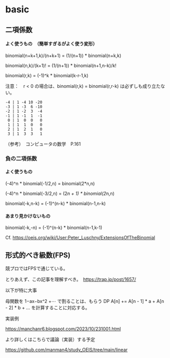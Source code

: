 # basic

## 二項係数

#### よく使うもの　（簡単すぎるがよく使う変形）

binomial(n+k+1,k)/(n+k+1) = (1/(n+1)) * binomial(n+k,k)

binomial(n,k)/(k+1)! = (1/(n+1)) * binomial(n+1,n-k)/k!

binomial(r,k) = (-1)^k * binomial(k-r-1,k)

注意：　r < 0 の場合は、binomial(r,k) = binomial(r,r-k) は必ずしも成り立たない。


```PARI
-4 | 1 -4 10 -20
-3 | 1 -3  6 -10
-2 | 1 -2  3  -4
-1 | 1 -1  1  -1
 0 | 1  0  0   0
 1 | 1  1  0   0
 2 | 1  2  1   0
 3 | 1  3  3   1
```

（参考）　コンピュータの数学　P.161


### 負の二項係数

#### よく使うもの

(-4)^n * binomial(-1/2,n) = binomial(2*n,n)

(-4)^n * binomial(-3/2,n) = (2*n + 1) * binomial(2*n,n)

binomial(-k,n-k) = (-1)^(n-k) * binomial(n-1,n-k)

#### あまり見かけないもの

binomial(-k,-n) = (-1)^(n-k) * binomial(n-1,k-1)

Cf. https://oeis.org/wiki/User:Peter_Luschny/ExtensionsOfTheBinomial


## 形式的べき級数(FPS)

競プロではFPSで通じている。

とりあえず、この記事を理解すべき。　https://trap.jp/post/1657/

以下が特に大事

母関数を 1−ax−bx^2 +⋯ で割ることは、もらう DP A[n] += A[n - 1] * a + A[n - 2] * b + … を計算することに対応する。

実装例

https://manchanr6.blogspot.com/2023/10/231001.html

より詳しくはこちらで議論（実装）する予定

https://github.com/manman4/study_OEIS/tree/main/linear
